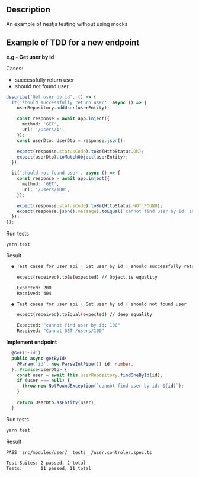 ## Description

An example of nestjs testing without using mocks

## Example of TDD for a new endpoint

**e.g - Get user by id**

Cases: 
- successfully return user
- should not found user

```typescript
describe('Get user by id', () => {
  it('should successfully return user', async () => {
    userRepository.addUser(userEntity);

    const response = await app.inject({
      method: 'GET',
      url: '/users/1',
    });
    const userDto: UserDto = response.json();

    expect(response.statusCode).toBe(HttpStatus.OK);
    expect(userDto).toMatchObject(userEntity);
  });

  it('should not found user', async () => {
    const response = await app.inject({
      method: 'GET',
      url: '/users/100',
    });

    expect(response.statusCode).toBe(HttpStatus.NOT_FOUND);
    expect(response.json().message).toEqual(`cannot find user by id: 100`);
  });
});
```
Run tests
```bash
yarn test
```

Result
```bash
  ● Test cases for user api › Get user by id › should successfully return user

    expect(received).toBe(expected) // Object.is equality

    Expected: 200
    Received: 404

  ● Test cases for user api › Get user by id › should not found user

    expect(received).toEqual(expected) // deep equality

    Expected: "cannot find user by id: 100"
    Received: "Cannot GET /users/100"

```

**Implement endpoint**

```typescript
  @Get(':id')
  public async getById(
    @Param('id', new ParseIntPipe()) id: number,
  ): Promise<UserDto> {
    const user = await this.userRepository.findOneById(id);
    if (user === null) {
      throw new NotFoundException(`cannot find user by id: ${id}`);
    }
  
    return UserDto.asEntity(user);
  }
```

Run tests
```bash
yarn test
```

Result
```bash
PASS  src/modules/user/__tests__/user.controler.spec.ts

Test Suites: 2 passed, 2 total
Tests:       11 passed, 11 total
```
